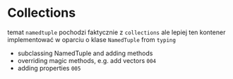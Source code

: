 # Collections

temat `namedtuple` pochodzi faktycznie z `collections` ale lepiej ten kontener implementować w oparciu o klase `NamedTuple` from `typing`


- subclassing NamedTuple and adding methods
- overriding magic methods, e.g. add vectors `004`
- adding properties `005`
